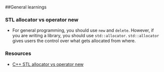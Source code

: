 ##General learnings

### STL allocator vs operator new
- For general programming, you should use `new` and `delete`. However, if you are writing a library, you should use `std::allocator`. `std::allocator` gives users the control over what gets allocated from where. 

### Resources
- [C++ STL allocator vs operator new](https://stackoverflow.com/questions/5628059/c-stl-allocator-vs-operator-new)

